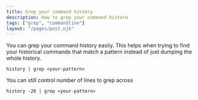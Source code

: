 ```yaml
---
title: Grep your command history 
description: How to grep your command historu 
tags: ["grep", "commandline"]
layout: "/pages/post.njk"
---
```


You can grep your command history easily. This helps when trying to find your historical commands that match a pattern instead of just dumping the whole history.

```console
history | grep <your-pattern>
```
You can still control number of lines to grep across

```console
history -20 | grep <your-pattern>
```
